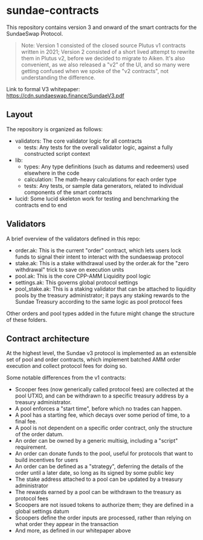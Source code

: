 # sundae-contracts

This repository contains version 3 and onward of the smart contracts for the SundaeSwap Protocol.

> Note: Version 1 consisted of the closed source Plutus v1 contracts written in 2021; Version 2 consisted of a short lived attempt to rewrite them in Plutus v2, before we decided to migrate to Aiken. It's also convenient, as we also released a "v2" of the UI, and so many were getting confused when we spoke of the "v2 contracts", not understanding the difference.

Link to formal V3 whitepaper: https://cdn.sundaeswap.finance/SundaeV3.pdf

## Layout

The repository is organized as follows:
 - validators: The core validator logic for all contracts
   - tests: Any tests for the overall validator logic, against a fully constructed script context
 - lib:
   - types: Any type definitions (such as datums and redeemers) used elsewhere in the code
   - calculation: The math-heavy calculations for each order type
   - tests: Any tests, or sample data generators, related to individual components of the smart contracts
 - lucid: Some lucid skeleton work for testing and benchmarking the contracts end to end

## Validators

A brief overview of the validators defined in this repo:
 - order.ak: This is the current "order" contract, which lets users lock funds to signal their intent to interact with the sundaeswap protocol
 - stake.ak: This is a stake withdrawal used by the order.ak for the "zero withdrawal" trick to save on execution units
 - pool.ak: This is the core CPP-AMM Liquidity pool logic
 - settings.ak: This governs global protocol settings
 - pool_stake.ak: This is a staking validator that can be attached to liquidity pools by the treasury administrator; it pays any staking rewards to the Sundae Treasury according to the same logic as pool protocol fees

Other orders and pool types added in the future might change the structure of these folders.

## Contract architecture

At the highest level, the Sundae v3 protocol is implemented as an extensible set of pool and order contracts, which implement batched AMM order execution and collect protocol fees for doing so.

Some notable differences from the v1 contracts:
 - Scooper fees (now generically called protocol fees) are collected at the pool UTXO, and can be withdrawn to a specific treasury address by a treasury administrator.
 - A pool enforces a "start time", before which no trades can happen.
 - A pool has a starting fee, which decays over some period of time, to a final fee.
 - A pool is not dependent on a specific order contract, only the structure of the order datum.
 - An order can be owned by a generic multisig, including a "script" requirement.
 - An order can donate funds to the pool, useful for protocols that want to build incentives for users
 - An order can be defined as a "strategy", deferring the details of the order until a later date, so long as its signed by some public key
 - The stake address attached to a pool can be updated by a treasury administrator
 - The rewards earned by a pool can be withdrawn to the treasury as protocol fees
 - Scoopers are not issued tokens to authorize them; they are defined in a global settings datum
 - Scoopers define the order inputs are processed, rather than relying on what order they appear in the transaction
 - And more, as defined in our whitepaper above